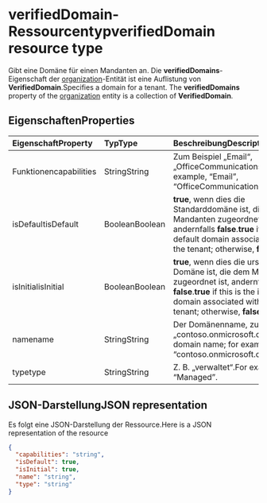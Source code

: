 # <a name="verifieddomain-resource-type"></a><span data-ttu-id="d3f3f-101">verifiedDomain-Ressourcentyp</span><span class="sxs-lookup"><span data-stu-id="d3f3f-101">verifiedDomain resource type</span></span>

<span data-ttu-id="d3f3f-p101">Gibt eine Domäne für einen Mandanten an. Die **verifiedDomains**-Eigenschaft der [organization](organization.md)-Entität ist eine Auflistung von **VerifiedDomain**.</span><span class="sxs-lookup"><span data-stu-id="d3f3f-p101">Specifies a domain for a tenant. The **verifiedDomains** property of the [organization](organization.md) entity is a collection of **VerifiedDomain**.</span></span>


## <a name="properties"></a><span data-ttu-id="d3f3f-104">Eigenschaften</span><span class="sxs-lookup"><span data-stu-id="d3f3f-104">Properties</span></span>
| <span data-ttu-id="d3f3f-105">Eigenschaft</span><span class="sxs-lookup"><span data-stu-id="d3f3f-105">Property</span></span>     | <span data-ttu-id="d3f3f-106">Typ</span><span class="sxs-lookup"><span data-stu-id="d3f3f-106">Type</span></span>   |<span data-ttu-id="d3f3f-107">Beschreibung</span><span class="sxs-lookup"><span data-stu-id="d3f3f-107">Description</span></span>|
|:---------------|:--------|:----------|
|<span data-ttu-id="d3f3f-108">Funktionen</span><span class="sxs-lookup"><span data-stu-id="d3f3f-108">capabilities</span></span>|<span data-ttu-id="d3f3f-109">String</span><span class="sxs-lookup"><span data-stu-id="d3f3f-109">String</span></span>|<span data-ttu-id="d3f3f-110">Zum Beispiel „Email“, „OfficeCommunicationsOnline“.</span><span class="sxs-lookup"><span data-stu-id="d3f3f-110">For example, “Email”, “OfficeCommunicationsOnline”.</span></span>|
|<span data-ttu-id="d3f3f-111">isDefault</span><span class="sxs-lookup"><span data-stu-id="d3f3f-111">isDefault</span></span>|<span data-ttu-id="d3f3f-112">Boolean</span><span class="sxs-lookup"><span data-stu-id="d3f3f-112">Boolean</span></span>|                <span data-ttu-id="d3f3f-113">**true**, wenn dies die Standarddomäne ist, die dem Mandanten zugeordnet ist, andernfalls **false**.</span><span class="sxs-lookup"><span data-stu-id="d3f3f-113">**true** if this is the default domain associated with the tenant; otherwise, **false**.</span></span>            |
|<span data-ttu-id="d3f3f-114">isInitial</span><span class="sxs-lookup"><span data-stu-id="d3f3f-114">isInitial</span></span>|<span data-ttu-id="d3f3f-115">Boolean</span><span class="sxs-lookup"><span data-stu-id="d3f3f-115">Boolean</span></span>|<span data-ttu-id="d3f3f-116">**true**, wenn dies die ursprüngliche Domäne ist, die dem Mandanten zugeordnet ist, andernfalls **false**.</span><span class="sxs-lookup"><span data-stu-id="d3f3f-116">**true** if this is the initial domain associated with the tenant; otherwise, **false**</span></span>|
|<span data-ttu-id="d3f3f-117">name</span><span class="sxs-lookup"><span data-stu-id="d3f3f-117">name</span></span>|<span data-ttu-id="d3f3f-118">String</span><span class="sxs-lookup"><span data-stu-id="d3f3f-118">String</span></span>|<span data-ttu-id="d3f3f-119">Der Domänenname, zum Beispiel „contoso.onmicrosoft.com“</span><span class="sxs-lookup"><span data-stu-id="d3f3f-119">The domain name; for example, “contoso.onmicrosoft.com”</span></span>|
|<span data-ttu-id="d3f3f-120">type</span><span class="sxs-lookup"><span data-stu-id="d3f3f-120">type</span></span>|<span data-ttu-id="d3f3f-121">String</span><span class="sxs-lookup"><span data-stu-id="d3f3f-121">String</span></span>|<span data-ttu-id="d3f3f-122">Z. B. „verwaltet“.</span><span class="sxs-lookup"><span data-stu-id="d3f3f-122">For example, “Managed”.</span></span>|

## <a name="json-representation"></a><span data-ttu-id="d3f3f-123">JSON-Darstellung</span><span class="sxs-lookup"><span data-stu-id="d3f3f-123">JSON representation</span></span>

<span data-ttu-id="d3f3f-124">Es folgt eine JSON-Darstellung der Ressource.</span><span class="sxs-lookup"><span data-stu-id="d3f3f-124">Here is a JSON representation of the resource</span></span>

<!-- {
  "blockType": "resource",
  "optionalProperties": [

  ],
  "@odata.type": "microsoft.graph.verifiedDomain"
}-->

```json
{
  "capabilities": "string",
  "isDefault": true,
  "isInitial": true,
  "name": "string",
  "type": "string"
}

```

<!-- uuid: 8fcb5dbc-d5aa-4681-8e31-b001d5168d79
2015-10-25 14:57:30 UTC -->
<!-- {
  "type": "#page.annotation",
  "description": "verifiedDomain resource",
  "keywords": "",
  "section": "documentation",
  "tocPath": ""
}-->

